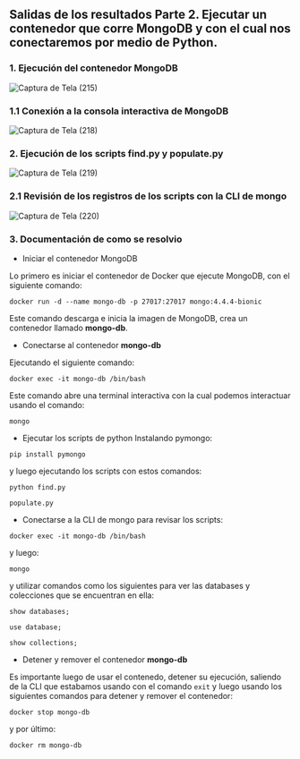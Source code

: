 ## Salidas de los resultados Parte 2. Ejecutar un contenedor que corre MongoDB y con el cual nos conectaremos por medio de Python.

### 1. Ejecución del contenedor MongoDB 

![Captura de Tela (215)](https://user-images.githubusercontent.com/120527123/220403501-ee7b4030-4657-4c1d-80e3-26e373e34d79.png)

### 1.1 Conexión a la consola interactiva de MongoDB

![Captura de Tela (218)](https://user-images.githubusercontent.com/120527123/220404543-f4e7ce14-588a-47f9-9ceb-ad60d1c4aa3b.png)

### 2. Ejecución de los scripts find.py y populate.py

![Captura de Tela (219)](https://user-images.githubusercontent.com/120527123/220405422-1f21db80-3eb2-4b29-af55-d55daa4bbd51.png)

### 2.1 Revisión de los registros de los scripts con la CLI de mongo

![Captura de Tela (220)](https://user-images.githubusercontent.com/120527123/220405101-a93f130d-b584-4a4a-96cd-9cbbc0b2d250.png)

### 3. Documentación de como se resolvio

* Iniciar el contenedor MongoDB 

Lo primero es iniciar el contenedor de Docker que ejecute MongoDB, con el siguiente comando:

```docker run -d --name mongo-db -p 27017:27017 mongo:4.4.4-bionic```

Este comando descarga e inicia la imagen de MongoDB, crea un contenedor llamado **mongo-db**.

* Conectarse al contenedor **mongo-db**

Ejecutando el siguiente comando:

```docker exec -it mongo-db /bin/bash```

Este comando abre una terminal interactiva con la cual podemos interactuar usando el comando:

```mongo```

* Ejecutar los scripts de python
Instalando pymongo:

```pip install pymongo```

y luego ejecutando los scripts con estos comandos:

```python find.py```

```populate.py```

* Conectarse a la CLI de mongo para revisar los scripts:

```docker exec -it mongo-db /bin/bash```

y luego:

```mongo```

y utilizar comandos como los siguientes para ver las databases y colecciones que se encuentran en ella:

```show databases;```

```use database;```

```show collections;```

* Detener y remover el contenedor **mongo-db**

Es importante luego de usar el contenedo, detener su ejecución, saliendo de la CLI que estabamos usando con el comando ```exit``` y luego usando los siguientes comandos para detener y remover el contenedor:

```docker stop mongo-db```

y por último:

```docker rm mongo-db```

